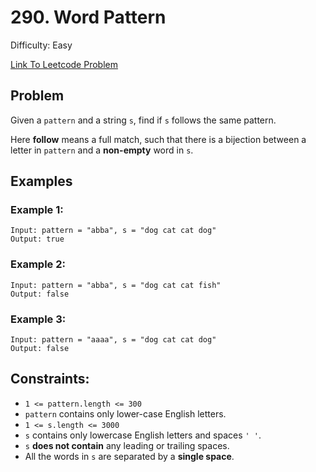 # 290. Word Pattern
Difficulty: Easy

[Link To Leetcode Problem](https://leetcode.com/problems/word-pattern/)

## Problem
Given a `pattern` and a string `s`, find if `s` follows the same pattern.

Here **follow** means a full match, such that there is a bijection between a letter in `pattern` and a **non-empty** word in `s`.

## Examples
### Example 1:
```
Input: pattern = "abba", s = "dog cat cat dog"
Output: true
```
### Example 2:
```
Input: pattern = "abba", s = "dog cat cat fish"
Output: false
```
### Example 3:
```
Input: pattern = "aaaa", s = "dog cat cat dog"
Output: false
```

## Constraints:
- `1 <= pattern.length <= 300`
- `pattern` contains only lower-case English letters.
- `1 <= s.length <= 3000`
- `s` contains only lowercase English letters and spaces `' '`.
- `s` **does not contain** any leading or trailing spaces.
- All the words in `s` are separated by a **single space**.